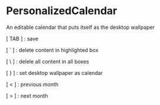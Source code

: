 # PersonalizedCalendar
An editable calendar that puts itself as the desktop wallpaper



[ TAB ] : save

[  `  ] : delete content in highlighted box

[  \  ] : delele all content in all boxes

[  }  ] : set desktop wallpaper as calendar

[  <  ] : previous month

[  >  ] : next month
